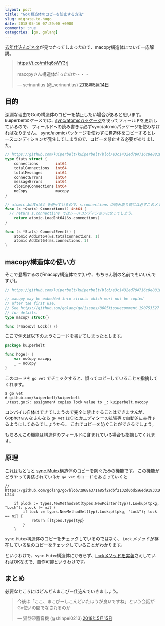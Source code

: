 ```yaml
---
layout: post
title: "Goの構造体のコピーを防止する方法"
slug: migrate-to-hugo
date: 2018-05-16 07:29:00 +0900
comments: true
categories: [go, golang]
---
```


[去年仕込んだネタ](https://github.com/kuiperbelt/kuiperbelt/pull/34/files#diff-ac30af7ac3674a84335ddfddbe2d4d03R12)が見つかってしまったので、macopy構造体について一応解説。

<blockquote class="twitter-tweet" data-lang="ja"><p lang="ja" dir="ltr"><a href="https://t.co/mHq6oWY3rj">https://t.co/mHq6oWY3rj</a><br><br>macopyさん構造体だったのか・・・</p>&mdash; serinuntius (@_serinuntius) <a href="https://twitter.com/_serinuntius/status/996040976274608128?ref_src=twsrc%5Etfw">2018年5月14日</a></blockquote>
<script async src="https://platform.twitter.com/widgets.js" charset="utf-8"></script>

## 目的

深淵な理由でGoの構造体のコピーを禁止したい場合があると思います。
kuiperbeltのケースでは、[sync/atomicパッケージ](https://golang.org/pkg/sync/atomic/)を使ってフィールドを更新しているので、
フィールドへの読み書きは必ずsync/atomicパッケージを使わなければなりません。
sync/atomicパッケージを使わずに構造体をコピーするとレースコンディションが発生してしまうので、コピーを禁止する必要がありました。

```go
// https://github.com/kuiperbelt/kuiperbelt/blob/e3c1432ed798716c8e88183518f9126951c227f3/stats.go#L20-L28
type Stats struct {
	connections        int64
	totalConnections   int64
	totalMessages      int64
	connectErrors      int64
	messageErrors      int64
	closingConnections int64
	noCopy             macopy
}

// atomic.AddInt64 を使っているので、s.connections の読み取り時には必ずこのメソッドを呼んで欲しい。
func (s *Stats) Connections() int64 {
  // return s.connections ではレースコンディションになってしまう。
	return atomic.LoadInt64(&s.connections)
}

func (s *Stats) ConnectEvent() {
	atomic.AddInt64(&s.totalConnections, 1)
	atomic.AddInt64(&s.connections, 1)
}
```

## macopy構造体の使い方

そこで登場するのがmacopy構造体です(いや、もちろん別の名前でもいいんですが)。

```go
// https://github.com/kuiperbelt/kuiperbelt/blob/e3c1432ed798716c8e88183518f9126951c227f3/stats.go#L12-L18

// macopy may be embedded into structs which must not be copied
// after the first use.
// See https://github.com/golang/go/issues/8005#issuecomment-190753527
// for details.
type macopy struct{}

func (*macopy) Lock() {}
```

ここで例えば以下のようなコードを書いてしまったとします。

```go
package kuiperbelt

func hoge() {
	var noCopy macopy
	_ = noCopy
}
```

このコードを `go vet` でチェックすると、誤ってコピーしていることを指摘してくれます。

```
$ go vet
# github.com/kuiperbelt/kuiperbelt
./test.go:5: assignment copies lock value to _: kuiperbelt.macopy
```

コンパイル自体はできてしまうので完全に禁止することはできませんが、
Gopherなみなさんなら `go vet` はCIとかエディターの拡張等で自動的に実行するようにしてあるでしょうから、
これでコピーを防ぐことができるでしょう。

もちろんこの機能は構造体のフィールドに含まれている場合も指摘してくれます。

## 原理

これはもともと [sync.Mutex](https://golang.org/pkg/sync/#Mutex)構造体のコピーを防ぐための機能です。
この機能がどうやって実装されているか `go vet` のコードをあさっていくと・・・

```
// https://github.com/golang/go/blob/3868a371a85f2edbf2132d0bd5a6ed9193310dd7/src/cmd/vet/copylock.go#L240-L244

	if plock := types.NewMethodSet(types.NewPointer(typ)).Lookup(tpkg, "Lock"); plock != nil {
		if lock := types.NewMethodSet(typ).Lookup(tpkg, "Lock"); lock == nil {
			return []types.Type{typ}
		}
	}
```

`sync.Mutex`構造体のコピーをチェックしているのではなく、
`Lock` メソッドが存在している型のコピーをチェックしていることがわかります。

というわけで、`sync.Mutex`構造体にかぎらず、[`Lock`メソッドを実装](https://github.com/kuiperbelt/kuiperbelt/blob/e3c1432ed798716c8e88183518f9126951c227f3/stats.go#L16)さえしていればOKなので、自作可能というわけです。

## まとめ

必要なところにはどんどんまこぴー仕込んでいきましょう。

<blockquote class="twitter-tweet" data-lang="ja"><p lang="ja" dir="ltr">今後は「ここ、まこぴーしこんどいたほうが良いですね」という会話がGo使いの間でなされるのか</p>&mdash; 猫型🐱蓄音機 (@shinpei0213) <a href="https://twitter.com/shinpei0213/status/996392941957496832?ref_src=twsrc%5Etfw">2018年5月15日</a></blockquote>
<script async src="https://platform.twitter.com/widgets.js" charset="utf-8"></script>

